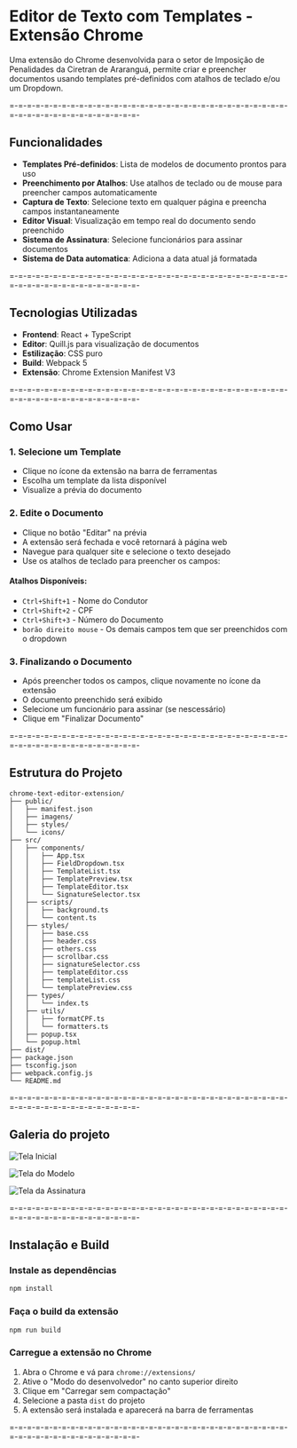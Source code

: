 # Editor de Texto com Templates - Extensão Chrome

Uma extensão do Chrome desenvolvida para o setor de Imposição de Penalidades da Ciretran de Araranguá, permite criar e preencher documentos usando templates pré-definidos com atalhos de teclado e/ou um Dropdown.

=-=-=-=-=-=-=-=-=-=-=-=-=-=-=-=-=-=-=-=-=-=-=-=-=-=-=-=-=-=-=-=-=-=-=-=-=-=-=-=-=-=-=-=-=-=-=-

## Funcionalidades

- **Templates Pré-definidos**: Lista de modelos de documento prontos para uso
- **Preenchimento por Atalhos**: Use atalhos de teclado ou de mouse para preencher campos automaticamente
- **Captura de Texto**: Selecione texto em qualquer página e preencha campos instantaneamente
- **Editor Visual**: Visualização em tempo real do documento sendo preenchido
- **Sistema de Assinatura**: Selecione funcionários para assinar documentos
- **Sistema de Data automatica**: Adiciona a data atual já formatada

=-=-=-=-=-=-=-=-=-=-=-=-=-=-=-=-=-=-=-=-=-=-=-=-=-=-=-=-=-=-=-=-=-=-=-=-=-=-=-=-=-=-=-=-=-=-=-

## Tecnologias Utilizadas

- **Frontend**: React + TypeScript
- **Editor**: Quill.js para visualização de documentos
- **Estilização**: CSS puro
- **Build**: Webpack 5
- **Extensão**: Chrome Extension Manifest V3

=-=-=-=-=-=-=-=-=-=-=-=-=-=-=-=-=-=-=-=-=-=-=-=-=-=-=-=-=-=-=-=-=-=-=-=-=-=-=-=-=-=-=-=-=-=-=-

## Como Usar

### 1. Selecione um Template
- Clique no ícone da extensão na barra de ferramentas
- Escolha um template da lista disponível
- Visualize a prévia do documento

### 2. Edite o Documento
- Clique no botão "Editar" na prévia
- A extensão será fechada e você retornará à página web
- Navegue para qualquer site e selecione o texto desejado
- Use os atalhos de teclado para preencher os campos:

#### Atalhos Disponíveis:
- `Ctrl+Shift+1` - Nome do Condutor
- `Ctrl+Shift+2` - CPF
- `Ctrl+Shift+3` - Número do Documento  
- `borão direito mouse` - Os demais campos tem que ser preenchidos com o dropdown


### 3. Finalizando o Documento
- Após preencher todos os campos, clique novamente no ícone da extensão
- O documento preenchido será exibido
- Selecione um funcionário para assinar (se nescessário)
- Clique em "Finalizar Documento"

=-=-=-=-=-=-=-=-=-=-=-=-=-=-=-=-=-=-=-=-=-=-=-=-=-=-=-=-=-=-=-=-=-=-=-=-=-=-=-=-=-=-=-=-=-=-=-

## Estrutura do Projeto

```
chrome-text-editor-extension/
├── public/
│   ├── manifest.json
│   ├── imagens/
│   ├── styles/
│   └── icons/
├── src/
│   ├── components/
│   │   ├── App.tsx
│   │   ├── FieldDropdown.tsx
│   │   ├── TemplateList.tsx
│   │   ├── TemplatePreview.tsx
│   │   ├── TemplateEditor.tsx
│   │   └── SignatureSelector.tsx
│   ├── scripts/
│   │   ├── background.ts
│   │   └── content.ts
│   ├── styles/
│   │   ├── base.css
│   │   ├── header.css
│   │   ├── others.css
│   │   ├── scrollbar.css
│   │   ├── signatureSelector.css
│   │   ├── templateEditor.css
│   │   ├── templateList.css
│   │   └── templatePreview.css    
│   ├── types/
│   │   └── index.ts
│   ├── utils/
│   │   ├── formatCPF.ts
│   │   └── formatters.ts
│   ├── popup.tsx
│   └── popup.html
├── dist/
├── package.json
├── tsconfig.json
├── webpack.config.js
└── README.md
```

=-=-=-=-=-=-=-=-=-=-=-=-=-=-=-=-=-=-=-=-=-=-=-=-=-=-=-=-=-=-=-=-=-=-=-=-=-=-=-=-=-=-=-=-=-=-=-

## Galeria do projeto

![Tela Inicial](src/imagens/1-tela-inicial.png)

![Tela do Modelo](src/imagens/2-tela-modelo.png)

![Tela da Assinatura](src/imagens/3-tela-assinatura.png)

=-=-=-=-=-=-=-=-=-=-=-=-=-=-=-=-=-=-=-=-=-=-=-=-=-=-=-=-=-=-=-=-=-=-=-=-=-=-=-=-=-=-=-=-=-=-=-

## Instalação e Build

### Instale as dependências
```bash
npm install
```

### Faça o build da extensão
```bash
npm run build
```

### Carregue a extensão no Chrome

1. Abra o Chrome e vá para `chrome://extensions/`
2. Ative o "Modo do desenvolvedor" no canto superior direito
3. Clique em "Carregar sem compactação"
4. Selecione a pasta `dist` do projeto
5. A extensão será instalada e aparecerá na barra de ferramentas

=-=-=-=-=-=-=-=-=-=-=-=-=-=-=-=-=-=-=-=-=-=-=-=-=-=-=-=-=-=-=-=-=-=-=-=-=-=-=-=-=-=-=-=-=-=-=-